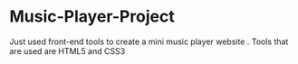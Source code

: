 # Music-Player-Project
Just used front-end tools to create a mini music player website .
Tools that are used are HTML5 and CSS3
